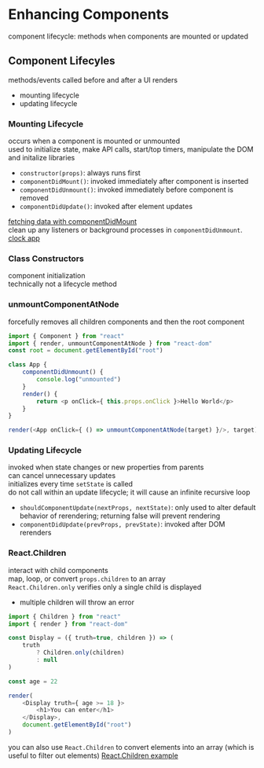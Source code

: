 # Enhancing Components
component lifecycle: methods when components are mounted or updated  

## Component Lifecyles
methods/events called before and after a UI renders  
* mounting lifecycle   
* updating lifecycle  

### Mounting Lifecycle
occurs when a component is mounted or unmounted  
used to initialize state, make API calls, start/top timers, manipulate the DOM and initalize libraries  
* `constructor(props)`: always runs first  
* `componentDidMount()`: invoked immediately after component is inserted
* `componentDidUnmount()`: invoked immediately before component is removed
* `componentDidUpdate()`: invoked after element updates

[fetching data with componentDidMount](https://codepen.io/nathan-pham/pen/QWGPNQp)  
clean up any listeners or background processes in `componentDidUnmount`.   
[clock app](https://codepen.io/nathan-pham/pen/xxReOdK)

### Class Constructors
component initialization  
technically not a lifecycle method  

### unmountComponentAtNode
forcefully removes all children components and then the root component  
```js
import { Component } from "react"
import { render, unmountComponentAtNode } from "react-dom"
const root = document.getElementById("root")

class App {
    componentDidUnmount() {
        console.log("unmounted")
    }
    render() {
        return <p onClick={ this.props.onClick }>Hello World</p>
    }
}

render(<App onClick={ () => unmountComponentAtNode(target) }/>, target)
```

### Updating Lifecycle
invoked when state changes or new properties from parents  
can cancel unnecessary updates  
initializes every time `setState` is called  
do not call within an update lifecycle; it will cause an infinite recursive loop  
* `shouldComponentUpdate(nextProps, nextState)`: only used to alter default behavior of rerendering; returning false will prevent rendering
* `componentDidUpdate(prevProps, prevState)`: invoked after DOM rerenders

### React.Children
interact with child components  
map, loop, or convert `props.children` to an array  
`React.Children.only` verifies only a single child is displayed  
* multiple children will throw an error  

```js
import { Children } from "react"
import { render } from "react-dom"

const Display = ({ truth=true, children }) => (
    truth
        ? Children.only(children)
        : null
)

const age = 22

render(
    <Display truth={ age >= 18 }>
        <h1>You can enter</h1>
    </Display>,
    document.getElementById("root")
)
```
you can also use `React.Children` to convert elements into an array (which is useful to filter out elements)
[React.Children example](https://codepen.io/nathan-pham/pen/NWbmdbX)


## 
